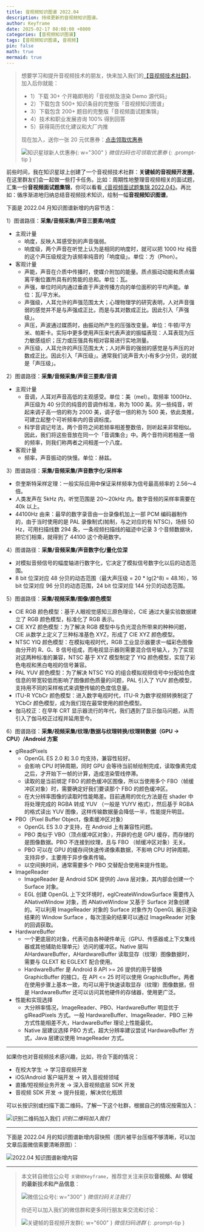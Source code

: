 ```yaml
---
title: 音视频知识图谱 2022.04
description: 持续更新的音视频知识图谱。
author: Keyframe
date: 2025-02-17 08:08:08 +0800
categories: [音视频知识图谱]
tags: [音视频知识图谱, 音视频]
pin: false
math: true
mermaid: true
---
```


>想要学习和提升音视频技术的朋友，快来加入我们的<a href="https://t.zsxq.com/jRprT" target="_blank" rel="noopener noreferrer">【音视频技术社群】</a>，加入后你就能：
>
>- 1）下载 30+ 个开箱即用的「音视频及渲染 Demo 源代码」
>- 2）下载包含 500+ 知识条目的完整版「音视频知识图谱」
>- 3）下载包含 200+ 题目的完整版「音视频面试题集锦」
>- 4）技术和职业发展咨询 100% 得到回答
>- 5）获得简历优化建议和大厂内推
>  
>现在加入，送你一张 20 元优惠券：<a href="https://t.zsxq.com/jRprT" target="_blank" rel="noopener noreferrer">点击领取优惠券</a>
>
>![知识星球新人优惠券](assets/img/keyframe-zsxq-coupon.png){: w="300" }
>_微信扫码也可领取优惠券_
{: .prompt-tip }


前些时间，我在知识星球上创建了一个音视频技术社群：**关键帧的音视频开发圈**，在这里群友们会一起做一些打卡任务。比如：周期性地整理音视频相关的面试题，汇集一份**音视频面试题集锦**，你可以看看[《音视频面试题集锦 2022.04》](https://mp.weixin.qq.com/s/y6M7DptDUhTpTBwwIqTgJg)。再比如：循序渐进地归纳总结音视频技术知识，绘制一幅**音视频知识图谱**。

下面是 2022.04 月知识图谱新增的内容节选：

1）图谱路径：**采集/音频采集/声音三要素/响度**

- 主观计量
	- 响度，反映人耳感受到的声音强弱。
	- 响度级，两个声音在听觉上认为是相同的响度时，就可以把 1000 Hz 纯音的这个声压级规定为该频率纯音的「响度级」。单位：方（Phon）。
- 客观计量
	- 声能，声音在介质中传播时，使媒介附加的能量。质点振动动能和质点偏离平衡位置所具有的势能的总和。单位：瓦。
	- 声强，单位时间内通过垂直于声波传播方向的单位面积的平均声能。单位：瓦/平方米。
	- 声强级，人耳允许的声强范围太大；心理物理学的研究表明，人对声音强弱的感觉并不是与声强成正比，而是与其对数成正比。因此引入「声强级」。
	- 声压，声波通过媒质时，由振动所产生的压强改变量。单位：牛顿/平方米、帕斯卡。实际中更多使用声压来代表声波的振幅表现：人耳表现为压力敏感组织；压力或压强具有相对容易进行实地测量。
	- 声压级，人耳允许的声压范围太大；人对声音的强弱的感觉是与声压的对数成正比。因此引入「声压级」。通常我们说声音大小有多少分贝，说的就是「声压级」。

2）图谱路径：**采集/音频采集/声音三要素/音调**

- 主观计量
	- 音调，人耳对声音高低的主观感受。单位：美（mel）。取频率 1000Hz、声压级为 40 分贝的纯音的音调作标准，称为 1000 美。另一些纯音，听起来调子高一倍的称为 2000 美，调子低一倍的称为 500 美，依此类推，可建立起整个可听频率内的音调标度。
	- 科学音调记号法，两个音符之间若频率相差整数倍，则听起来非常相似。因此，我们将这些音放在同一个「音调集合」中。两个音符间若相差一倍的频率，则我们称两者之间相差一个八度。
- 客观计量
	- 频率，声音振动的快慢。单位：赫兹。

3）图谱路径：**采集/音频采集/声音数字化/采样率**

- 奈奎斯特采样定理：一般实际应用中保证采样频率为信号最高频率的 2.56～4 倍。
- 人类发声在 5kHz 内，听觉范围是 20～20kHz 内。数字音频的采样率需要在 40k 以上。
- 44100Hz 由来：最早的数字录音由一台录像机加上一部 PCM 编码器制作的，由于当时使用的是 PAL 录像制式(帕制，与之对应的有 NTSC)，场频 50 Hz，可用扫描线数 294 条，一条视频扫描线的磁迹中记录 3 个音频数据块，把它们相乘，就得到了 44100 这个奇葩数字。


4）图谱路径：**采集/音频采集/声音数字化/量化位深**

- 对模拟音频信号的幅度轴进行数字化，它决定了模拟信号数字化以后的动态范围。
- 8 bit 位深对应 48 分贝的动态范围（最大声压级 = 20 * lg(2^8) = 48.16），16 bit 位深对应 96 分贝的动态范围，24 bit 位深对应 144 分贝的动态范围。


5）图谱路径：**采集/视频采集/图像/颜色模型**

- CIE RGB 颜色模型：基于人眼视觉感知三原色理论，CIE 通过大量实验数据建立了 RGB 颜色模型，标准化了 RGB 表示。
- CIE XYZ 颜色模型：为了解决 RGB 模型中与负光混合所带来的种种问题，CIE 从数学上定义了三种标准基色 XYZ，形成了 CIE XYZ 颜色模型。
- NTSC YIQ 颜色模型：在模拟电视时代，RGB 工业显示器要求一幅彩色图像由分开的 R、G、B 信号组成，而电视显示器则需要混合信号输入，为了实现对这两种标准的兼容，NTSC 基于 XYZ 模型制定了 YIQ 颜色模型，实现了彩色电视和黑白电视的信号兼容。
- PAL YUV 颜色模型：为了解决 NTSC YIQ 的组合模拟视频信号中分配给色度信息的带宽较低而影响了图像颜色质量的问题，PAL 引入了 YUV 颜色模型，支持用不同的采样格式来调整传输的色度信息量。
- ITU-R YCbCr 颜色模型：进入数字电视时代，ITU-R 为数字视频转换制定了 YCbCr 颜色模型，成为我们现在最常使用的颜色模型。
- 伽马校正：在早年 CRT 显示器流行的年代，我们遇到了显示伽马问题，从而引入了伽马校正过程并延用至今。


6）图谱路径：**采集/视频采集/纹理/数据与纹理转换/纹理转数据（GPU → CPU）/Android 方案**

- glReadPixels
	- OpenGL ES 2.0 和 3.0 均支持，兼容性较好。
	- 会影响 CPU 时钟周期，同时 GPU 会等待当前帧绘制完成，读取像素完成之后，才开始下一帧的计算，造成渲染管线停滞。
	- 读取的是当前绑定 FBO 的颜色缓冲区图像，所以当使用多个 FBO（帧缓冲区对象）时，需要确定好我们要读那个 FBO 的颜色缓冲区。
	- 在大分辨率图像的读取时性能略差。目前通用的优化方法是在 shader 中将处理完成的 RGBA 转成 YUV （一般是 YUYV 格式），然后基于 RGBA 的格式读出 YUV 图像，这样传输数据量会降低一半，性能提升明显。
- PBO（Pixel Buffer Object，像素缓冲区对象）
	- OpenGL ES 3.0 才支持，在 Android 上有兼容性问题。
	- PBO 类似于 VBO（顶点缓冲区对象），开辟的也是 GPU 缓存，而存储的是图像数据。PBO 不连接到纹理，且与 FBO （帧缓冲区对象）无关。
	- PBO 可以在 GPU 的缓存间快速传递像素数据，不影响 CPU 时钟周期，支持异步，主要用于异步像素传输。
	- 以空间换时间，通常需要多个 PBO 交替配合使用来提升性能。
- ImageReader
	- ImageReader 是 Android SDK 提供的 Java 层对象，其内部会创建一个 Surface 对象。
	- EGL 创建 OpenGL 上下文环境时，eglCreateWindowSurface 需要传入 ANativeWindow 对象，而 ANativeWindow 又基于 Surface 对象创建的。可以利用 ImageReader 对象的 Surface 对象作为 OpenGL 展示渲染结果的 Window Surface ，每次渲染的结果可以通过 ImageReader 对象的回调获取。
- HardwareBuffer
	- 一个更底层的对象，代表可由各种硬件单元（GPU、传感器或上下文集线器或其他辅助处理单元）访问的缓冲区。Native 层叫 AHardwareBuffer，AHardwareBuffer 读取显存（纹理）图像数据时，需要与 GLEXT 和 EGLEXT 配合使用。
	- HardwareBuffer 是 Android 8 API >= 26 提供的用于替换 GraphicBuffer 的接口，在 API <= 25 时可以使用 GraphicBuffer。两者在使用步骤上基本一致，均可以用于快速读取显存（纹理）图像数据，但是 HardwareBuffer 还可以访问其他硬件的存储器，使用更广泛。
- 性能和实现选择
	- 大分辨率情况，ImageReader、PBO、HardwareBuffer 明显优于 glReadPixels 方式。一般 HardwareBuffer、ImageReader、PBO 三种方式性能相差不大，HardwareBuffer 理论上性能最优。
	- Native 层建议选择 PBO 方式，超大分辨率建议尝试 HardwareBuffer 方式，Java 层建议使用 ImageReader 方式。



---

如果你也对音视频技术感兴趣，比如，符合下面的情况：

- 在校大学生 → 学习音视频开发
- iOS/Android 客户端开发 → 转入音视频领域
- 直播/短视频业务开发 → 深入音视频底层 SDK 开发
- 音视频 SDK 开发 → 提升技能，解决优化瓶颈

可以长按识别或扫描下面二维码，了解一下这个社群，根据自己的情况按需加入：

![识别二维码加入我们](assets/img/keyframe-zsxq.png)
_识别二维码加入我们_


---

下面是 2022.04 月的知识图谱新增内容快照（图片被平台压缩不够清晰，可以加文章后面微信索要清晰原图）：

![2022.04 知识图谱新增内容](assets/resource/av-knowledge-graph/av-graph-add-202204.jpg)




---

> 本文转自微信公众号 `关键帧Keyframe`，推荐您关注来获取**音视频、AI 领域的最新技术和产品信息**：
>
>![微信公众号](assets/img/keyframe-mp.jpg){: w="300" }
>_微信扫码关注我们_
>
>你还可以加入我们的微信群和更多同行朋友来交流和讨论：
>
>![关键帧的音视频开发群](assets/img/av-wechat-group.jpg){: w="600" }
>_微信扫码进群_
{: .prompt-tip }

